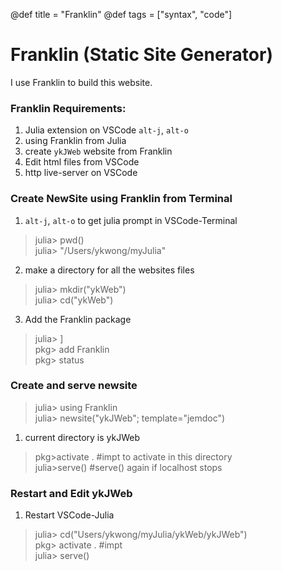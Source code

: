 @def title = "Franklin"
@def tags = ["syntax", "code"]

# Franklin (Static Site Generator)

I use Franklin to build this website.

### Franklin Requirements:

1. Julia extension on VSCode `alt-j`, `alt-o`
1. using Franklin from Julia
1. create `ykJWeb` website from Franklin
1. Edit html files from VSCode
1. http live-server on VSCode

### Create NewSite using Franklin from Terminal

1. `alt-j`, `alt-o` to get julia prompt in VSCode-Terminal
> julia> pwd()\
> julia> "/Users/ykwong/myJulia"

2. make a directory for all the websites files
> julia> mkdir("ykWeb")\
> julia> cd("ykWeb")

3. Add the Franklin package
> julia> ]\
> pkg> add Franklin\
> pkg> status

### Create and serve newsite

> julia> using Franklin\
> julia> newsite("ykJWeb"; template="jemdoc") 

1. current directory is ykJWeb
> pkg>activate . #impt to activate in this directory\
> julia>serve() #serve() again if localhost stops

### Restart and Edit ykJWeb

1. Restart VSCode-Julia
> julia> cd("Users/ykwong/myJulia/ykWeb/ykJWeb")\
> pkg> activate . #impt\
> julia> serve()
